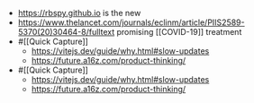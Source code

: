 - https://rbspy.github.io is the new 
- https://www.thelancet.com/journals/eclinm/article/PIIS2589-5370(20)30464-8/fulltext promising [[COVID-19]] treatment
- #[[Quick Capture]]
    - https://vitejs.dev/guide/why.html#slow-updates
    - https://future.a16z.com/product-thinking/
- #[[Quick Capture]]
    - https://vitejs.dev/guide/why.html#slow-updates
    - https://future.a16z.com/product-thinking/
